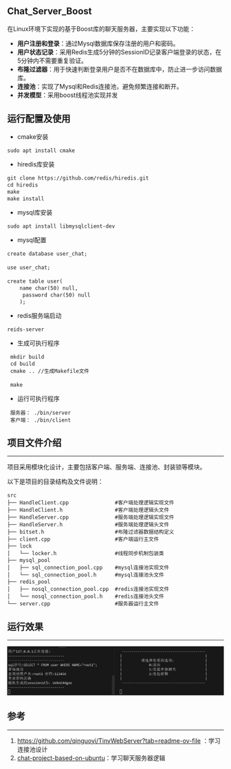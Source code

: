 ## Chat_Server_Boost
 在Linux环境下实现的基于Boost库的聊天服务器，主要实现以下功能：

- **用户注册和登录**：通过Mysql数据库保存注册的用户和密码。
- **用户状态记录**：采用Redis生成5分钟的SessionID记录客户端登录的状态，在5分钟内不需要重复验证。
- **布隆过滤器**：用于快速判断登录用户是否不在数据库中，防止进一步访问数据库。
- **连接池**：实现了Mysql和Redis连接池，避免频繁连接和断开。
- **并发模型**：采用boost线程池实现并发

## 运行配置及使用

- cmake安装

```
sudo apt install cmake
```

- hiredis库安装

```
git clone https://github.com/redis/hiredis.git
cd hiredis
make
make install
```

- mysql库安装

```
sudo apt install libmysqlclient-dev
```

- mysql配置

```
create database user_chat;

use user_chat;

create table user(
    name char(50) null,
     password char(50) null
    );
```

- redis服务端启动

```
reids-server
```

* 生成可执行程序

```
 mkdir build
 cd build
 cmake .. //生成Makefile文件

 make
```

* 运行可执行程序

```
 服务器： ./bin/server
 客户端： ./bin/client
```

## 项目文件介绍

___

​	项目采用模块化设计，主要包括客户端、服务端、连接池、封装锁等模块。

以下是项目的目录结构及文件说明：

```
src
├── HandleClient.cpp 			   #客户端处理逻辑实现文件
├── HandleClient.h				   #客户端处理逻辑头文件
├── HandleServer.cpp			   #服务端处理逻辑实现文件
├── HandleServer.h				   #服务端处理逻辑头文件
├── bitset.h             		   #布隆过滤器数据结构定义
├── client.cpp					   #客户端运行主文件	
├── lock
│   └── locker.h        		   #线程同步机制包装类
├── mysql_pool
│   ├── sql_connection_pool.cpp    #mysql连接池实现文件
│   └── sql_connection_pool.h      #mysql连接池头文件
├── redis_pool
│   ├── nosql_connection_pool.cpp  #redis连接池实现文件
│   └── nosql_connection_pool.h    #redis连接池头文件
└── server.cpp             		   #服务器运行主文件
```





## 运行效果

___

![image-20240324171418362](https://github.com/zk1556/chat_server_boost/blob/main/img/image-20240324171418362.png)

## 参考

___

1. https://github.com/qinguoyi/TinyWebServer?tab=readme-ov-file ：学习连接池设计
2. [chat-project-based-on-ubuntu](https://github.com/CopyDragon/chat-project-based-on-ubuntu)：学习聊天服务器逻辑

